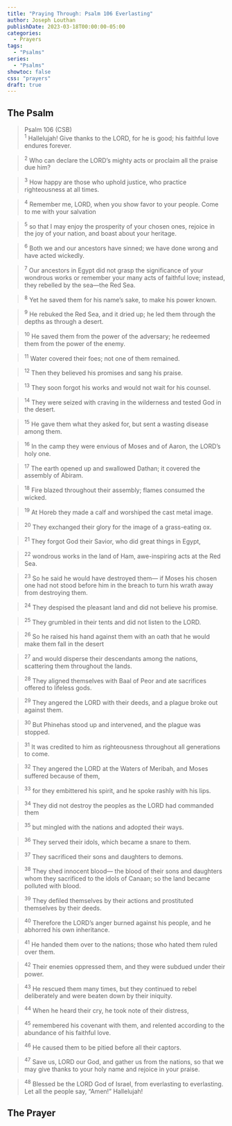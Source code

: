 ```yaml
---
title: "Praying Through: Psalm 106 Everlasting"
author: Joseph Louthan
publishDate: 2023-03-18T00:00:00-05:00
categories:
  - Prayers
tags:
  - "Psalms"
series:
  - "Psalms"
showtoc: false
css: "prayers"
draft: true
---
```

## The Psalm

>Psalm 106 (CSB)  
><sup>1</sup> Hallelujah! Give thanks to the LORD, for he is good; his faithful love endures forever. 

><sup>2</sup> Who can declare the LORD’s mighty acts or proclaim all the praise due him? 

><sup>3</sup> How happy are those who uphold justice, who practice righteousness at all times. 

><sup>4</sup> Remember me, LORD, when you show favor to your people. Come to me with your salvation 

><sup>5</sup> so that I may enjoy the prosperity of your chosen ones, rejoice in the joy of your nation, and boast about your heritage. 

><sup>6</sup> Both we and our ancestors have sinned; we have done wrong and have acted wickedly. 

><sup>7</sup> Our ancestors in Egypt did not grasp the significance of your wondrous works or remember your many acts of faithful love; instead, they rebelled by the sea—the Red Sea. 

><sup>8</sup> Yet he saved them for his name’s sake, to make his power known. 

><sup>9</sup> He rebuked the Red Sea, and it dried up; he led them through the depths as through a desert. 

><sup>10</sup> He saved them from the power of the adversary; he redeemed them from the power of the enemy. 

><sup>11</sup> Water covered their foes; not one of them remained. 

><sup>12</sup> Then they believed his promises and sang his praise. 

><sup>13</sup> They soon forgot his works and would not wait for his counsel. 

><sup>14</sup> They were seized with craving in the wilderness and tested God in the desert. 

><sup>15</sup> He gave them what they asked for, but sent a wasting disease among them. 

><sup>16</sup> In the camp they were envious of Moses and of Aaron, the LORD’s holy one. 

><sup>17</sup> The earth opened up and swallowed Dathan; it covered the assembly of Abiram. 

><sup>18</sup> Fire blazed throughout their assembly; flames consumed the wicked. 

><sup>19</sup> At Horeb they made a calf and worshiped the cast metal image. 

><sup>20</sup> They exchanged their glory for the image of a grass-eating ox. 

><sup>21</sup> They forgot God their Savior, who did great things in Egypt, 

><sup>22</sup> wondrous works in the land of Ham, awe-inspiring acts at the Red Sea. 

><sup>23</sup> So he said he would have destroyed them— if Moses his chosen one had not stood before him in the breach to turn his wrath away from destroying them. 

><sup>24</sup> They despised the pleasant land and did not believe his promise. 

><sup>25</sup> They grumbled in their tents and did not listen to the LORD. 

><sup>26</sup> So he raised his hand against them with an oath that he would make them fall in the desert 

><sup>27</sup> and would disperse their descendants among the nations, scattering them throughout the lands. 

><sup>28</sup> They aligned themselves with Baal of Peor and ate sacrifices offered to lifeless gods. 

><sup>29</sup> They angered the LORD with their deeds, and a plague broke out against them. 

><sup>30</sup> But Phinehas stood up and intervened, and the plague was stopped. 

><sup>31</sup> It was credited to him as righteousness throughout all generations to come. 

><sup>32</sup> They angered the LORD at the Waters of Meribah, and Moses suffered because of them, 

><sup>33</sup> for they embittered his spirit, and he spoke rashly with his lips. 

><sup>34</sup> They did not destroy the peoples as the LORD had commanded them 

><sup>35</sup> but mingled with the nations and adopted their ways. 

><sup>36</sup> They served their idols, which became a snare to them. 

><sup>37</sup> They sacrificed their sons and daughters to demons. 

><sup>38</sup> They shed innocent blood— the blood of their sons and daughters whom they sacrificed to the idols of Canaan; so the land became polluted with blood. 

><sup>39</sup> They defiled themselves by their actions and prostituted themselves by their deeds. 

><sup>40</sup> Therefore the LORD’s anger burned against his people, and he abhorred his own inheritance. 

><sup>41</sup> He handed them over to the nations; those who hated them ruled over them. 

><sup>42</sup> Their enemies oppressed them, and they were subdued under their power. 

><sup>43</sup> He rescued them many times, but they continued to rebel deliberately and were beaten down by their iniquity. 

><sup>44</sup> When he heard their cry, he took note of their distress, 

><sup>45</sup> remembered his covenant with them, and relented according to the abundance of his faithful love. 

><sup>46</sup> He caused them to be pitied before all their captors. 

><sup>47</sup> Save us, LORD our God, and gather us from the nations, so that we may give thanks to your holy name and rejoice in your praise. 

><sup>48</sup> Blessed be the LORD God of Israel, from everlasting to everlasting. Let all the people say, “Amen!” Hallelujah!

## The Prayer

<div style="font-variant: small-caps;">

</div>

```text

```

